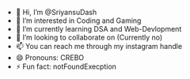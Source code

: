 - 👋 Hi, I’m @SriyansuDash
- 👀 I’m interested in Coding and Gaming
- 🌱 I’m currently learning DSA and Web-Devlopment
- 💞️ I’m looking to collaborate on (Currently no)
- 📫 You can reach me through my instagram handle
- 😄 Pronouns: CREBO
- ⚡ Fun fact: notFoundExecption
<!---
SriyansuDash/SriyansuDash is a ✨ special ✨ repository because its `README.md` (this file) appears on your GitHub profile.
You can click the Preview link to take a look at your changes.
--->
